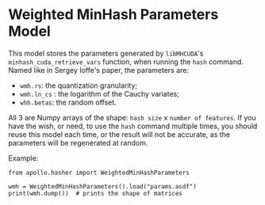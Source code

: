 # Weighted MinHash Parameters Model

This model stores the parameters generated by `libMHCUDA`'s  `minhash_cuda_retrieve_vars`
function, when running the `hash` command. Named like in Sergey Ioffe's paper, 
the parameters are:

- `wmh.rs`: the quantization granularity;
- `wmh.ln_cs` : the logarithm of the Cauchy variates;
- `whh.betas`: the random offset.

All 3 are Numpy arrays of the shape: `hash size` x `number of features`. If you have
the wish, or need, to use the `hash` command multiple times, you should reuse this
model each time, or the result will not be accurate, as the parameters will be 
regenerated at random.

Example:

```
from apollo.hasher import WeightedMinHashParameters

wmh = WeightedMinHashParameters().load("params.asdf")
print(wmh.dump())  # prints the shape of matrices
```